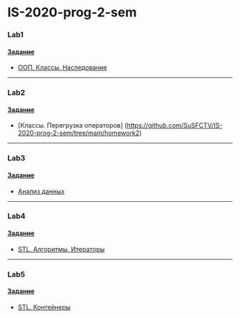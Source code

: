 # IS-2020-prog-2-sem

### Lab1

#### [Задание](https://drive.google.com/file/d/1aeOEPlQzYtwrACP9LxeKxrXHeU_le_qW/view?usp=sharing)
* [ООП. Классы. Наследование](https://github.com/SuSFCTV/IS-2020-prog-2-sem/tree/main/homework1)
---
### Lab2

#### [Задание](https://drive.google.com/file/d/1iY_AC1E5Y2GW4aNGFsbTF2BV_QkHcACZ/view?usp=sharing)
* [Классы. Перегрузка операторов] (https://github.com/SuSFCTV/IS-2020-prog-2-sem/tree/main/homework2)
---
### Lab3

#### [Задание](https://drive.google.com/file/d/1nFeTocmTiOBHrO8oqeTUbsddeXRr9FMb/view?usp=sharing)
* [Анализ данных](https://github.com/SuSFCTV/IS-2020-prog-2-sem/tree/main/homework3)
---
### Lab4

#### [Задание](https://drive.google.com/file/d/1r1bt-pny1yX6uFFZpNXpS60jXPzLeVJX/view?usp=sharing)
* [STL. Алгоритмы. Итераторы](https://github.com/SuSFCTV/IS-2020-prog-2-sem/tree/main/homework4)
---
### Lab5

#### [Задание](https://drive.google.com/file/d/1A-koXQ3oNK0j4LVDsiBNKNAGcrxZo9Wx/view?usp=sharing)
* [STL. Контейнеры](https://github.com/SuSFCTV/IS-2020-prog-2-sem/tree/main/homework5)

